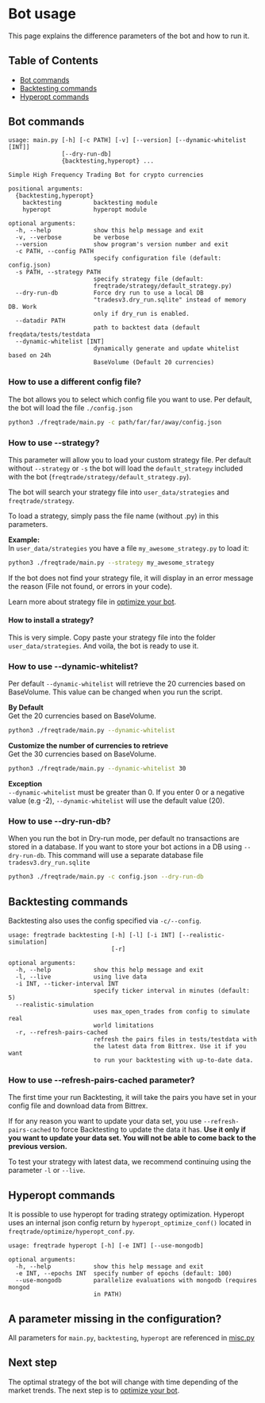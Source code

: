 # Bot usage
This page explains the difference parameters of the bot and how to run 
it.

## Table of Contents
- [Bot commands](#bot-commands)
- [Backtesting commands](#backtesting-commands)
- [Hyperopt commands](#hyperopt-commands)

## Bot commands
```
usage: main.py [-h] [-c PATH] [-v] [--version] [--dynamic-whitelist [INT]]
               [--dry-run-db]
               {backtesting,hyperopt} ...

Simple High Frequency Trading Bot for crypto currencies

positional arguments:
  {backtesting,hyperopt}
    backtesting         backtesting module
    hyperopt            hyperopt module

optional arguments:
  -h, --help            show this help message and exit
  -v, --verbose         be verbose
  --version             show program's version number and exit
  -c PATH, --config PATH
                        specify configuration file (default: config.json)
  -s PATH, --strategy PATH
                        specify strategy file (default:
                        freqtrade/strategy/default_strategy.py)
  --dry-run-db          Force dry run to use a local DB
                        "tradesv3.dry_run.sqlite" instead of memory DB. Work
                        only if dry_run is enabled.
  --datadir PATH
                        path to backtest data (default freqdata/tests/testdata
  --dynamic-whitelist [INT]
                        dynamically generate and update whitelist based on 24h
                        BaseVolume (Default 20 currencies)
```

### How to use a different config file?
The bot allows you to select which config file you want to use. Per 
default, the bot will load the file `./config.json`

```bash
python3 ./freqtrade/main.py -c path/far/far/away/config.json 
```

### How to use --strategy?
This parameter will allow you to load your custom strategy file. Per 
default without `--strategy` or `-s` the bot will load the 
`default_strategy` included with the bot (`freqtrade/strategy/default_strategy.py`). 

The bot will search your strategy file into `user_data/strategies` and 
`freqtrade/strategy`.

To load a strategy, simply pass the file name (without .py) in this 
parameters.

**Example:**  
In `user_data/strategies` you have a file `my_awesome_strategy.py` to 
load it:  
```bash
python3 ./freqtrade/main.py --strategy my_awesome_strategy
```

If the bot does not find your strategy file, it will display in an error
 message the reason (File not found, or errors in your code).

Learn more about strategy file in [optimize your bot](https://github.com/gcarq/freqtrade/blob/develop/docs/bot-optimization.md).

#### How to install a strategy?
This is very simple. Copy paste your strategy file into the folder 
`user_data/strategies`. And voila, the bot is ready to use it.

### How to use --dynamic-whitelist?
Per default `--dynamic-whitelist` will retrieve the 20 currencies based 
on BaseVolume. This value can be changed when you run the script.

**By Default**  
Get the 20 currencies based on BaseVolume.  
```bash
python3 ./freqtrade/main.py --dynamic-whitelist
```

**Customize the number of currencies to retrieve**  
Get the 30 currencies based on BaseVolume.  
```bash
python3 ./freqtrade/main.py --dynamic-whitelist 30
```

**Exception**  
`--dynamic-whitelist` must be greater than 0. If you enter 0 or a
negative value (e.g -2), `--dynamic-whitelist` will use the default
value (20).

### How to use --dry-run-db?
When you run the bot in Dry-run mode, per default no transactions are 
stored in a database. If you want to store your bot actions in a DB 
using `--dry-run-db`. This command will use a separate database file 
`tradesv3.dry_run.sqlite`

```bash
python3 ./freqtrade/main.py -c config.json --dry-run-db
```


## Backtesting commands

Backtesting also uses the config specified via `-c/--config`.

```
usage: freqtrade backtesting [-h] [-l] [-i INT] [--realistic-simulation]
                             [-r]

optional arguments:
  -h, --help            show this help message and exit
  -l, --live            using live data
  -i INT, --ticker-interval INT
                        specify ticker interval in minutes (default: 5)
  --realistic-simulation
                        uses max_open_trades from config to simulate real
                        world limitations
  -r, --refresh-pairs-cached
                        refresh the pairs files in tests/testdata with 
                        the latest data from Bittrex. Use it if you want
                        to run your backtesting with up-to-date data.
```

### How to use --refresh-pairs-cached parameter?
The first time your run Backtesting, it will take the pairs you have 
set in your config file and download data from Bittrex. 

If for any reason you want to update your data set, you use 
`--refresh-pairs-cached` to force Backtesting to update the data it has. 
**Use it only if you want to update your data set. You will not be able
to come back to the previous version.**

To test your strategy with latest data, we recommend continuing using 
the parameter `-l` or `--live`.


## Hyperopt commands

It is possible to use hyperopt for trading strategy optimization.
Hyperopt uses an internal json config return by `hyperopt_optimize_conf()` 
located in `freqtrade/optimize/hyperopt_conf.py`.

```
usage: freqtrade hyperopt [-h] [-e INT] [--use-mongodb]

optional arguments:
  -h, --help            show this help message and exit
  -e INT, --epochs INT  specify number of epochs (default: 100)
  --use-mongodb         parallelize evaluations with mongodb (requires mongod
                        in PATH)

```

## A parameter missing in the configuration?
All parameters for `main.py`, `backtesting`, `hyperopt` are referenced
in [misc.py](https://github.com/gcarq/freqtrade/blob/develop/freqtrade/misc.py#L84)

## Next step
The optimal strategy of the bot will change with time depending of the
market trends. The next step is to 
[optimize your bot](https://github.com/gcarq/freqtrade/blob/develop/docs/bot-optimization.md).
